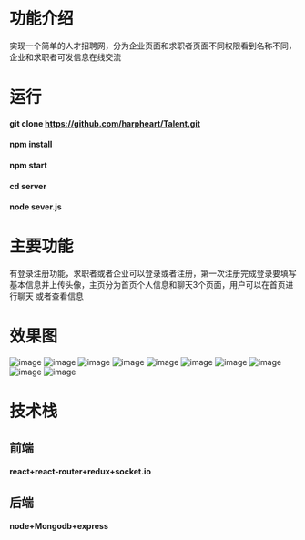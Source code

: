 # 功能介绍
实现一个简单的人才招聘网，分为企业页面和求职者页面不同权限看到名称不同，企业和求职者可发信息在线交流
# 运行
#### git clone https://github.com/harpheart/Talent.git
#### npm install 
#### npm start
#### cd server
#### node sever.js
# 主要功能
有登录注册功能，求职者或者企业可以登录或者注册，第一次注册完成登录要填写基本信息并上传头像，主页分为首页个人信息和聊天3个页面，用户可以在首页进行聊天
或者查看信息
# 效果图
![image](https://github.com/harpheart/tu/blob/master/zp1.png)
![image](https://github.com/harpheart/tu/blob/master/zp2.png)
![image](https://github.com/harpheart/tu/blob/master/zp3.png)
![image](https://github.com/harpheart/tu/blob/master/zp4.png)
![image](https://github.com/harpheart/tu/blob/master/zp5.png)
![image](https://github.com/harpheart/tu/blob/master/zp6.png)
![image](https://github.com/harpheart/tu/blob/master/zp7.png)
![image](https://github.com/harpheart/tu/blob/master/zp8.png)
![image](https://github.com/harpheart/tu/blob/master/zp9.png)
![image](https://github.com/harpheart/tu/blob/master/zp10.png)
# 技术栈
## 前端
#### react+react-router+redux+socket.io
## 后端
#### node+Mongodb+express
